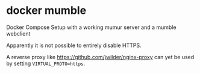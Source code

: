 # docker mumble
Docker Compose Setup with a working mumur server and a mumble webclient

Apparently it is not possible to entirely disable HTTPS.

A reverse proxy like https://github.com/jwilder/nginx-proxy can yet be used by setting `VIRTUAL_PROTO=https`.
